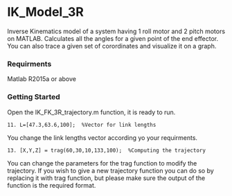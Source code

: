 # IK_Model_3R
Inverse Kinematics model of a system having 1 roll motor and 2 pitch motors on MATLAB. Calculates all the angles for a given point of the end effector. You can also trace a given set of corordinates and visualize it on a graph.

### Requirments
Matlab R2015a or above

### Getting Started
Open the IK_FK_3R_trajectory.m function, it is ready to run.


```
11. L=[47.3,63.6,100];  %Vector for link lengths 
```
You change the link lengths vector according yo your requirments. 


```
13. [X,Y,Z] = trag(60,30,10,133,100);  %Computing the trajectory
```
You can change the parameters for the trag function to modify the trajectory. If you wish to give a new trajectory function you can do so by replacing it with trag function, but please make sure the output of the function is the required format.
